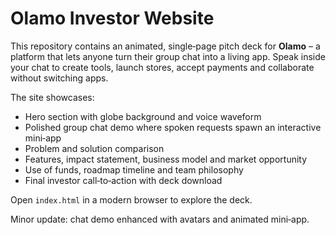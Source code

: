 # Olamo Investor Website

This repository contains an animated, single‑page pitch deck for **Olamo** – a platform that lets anyone turn their group chat into a living app. Speak inside your chat to create tools, launch stores, accept payments and collaborate without switching apps.

 The site showcases:
 - Hero section with globe background and voice waveform
 - Polished group chat demo where spoken requests spawn an interactive mini‑app
 - Problem and solution comparison
 - Features, impact statement, business model and market opportunity
 - Use of funds, roadmap timeline and team philosophy
 - Final investor call‑to‑action with deck download

Open `index.html` in a modern browser to explore the deck.

Minor update: chat demo enhanced with avatars and animated mini‑app.
